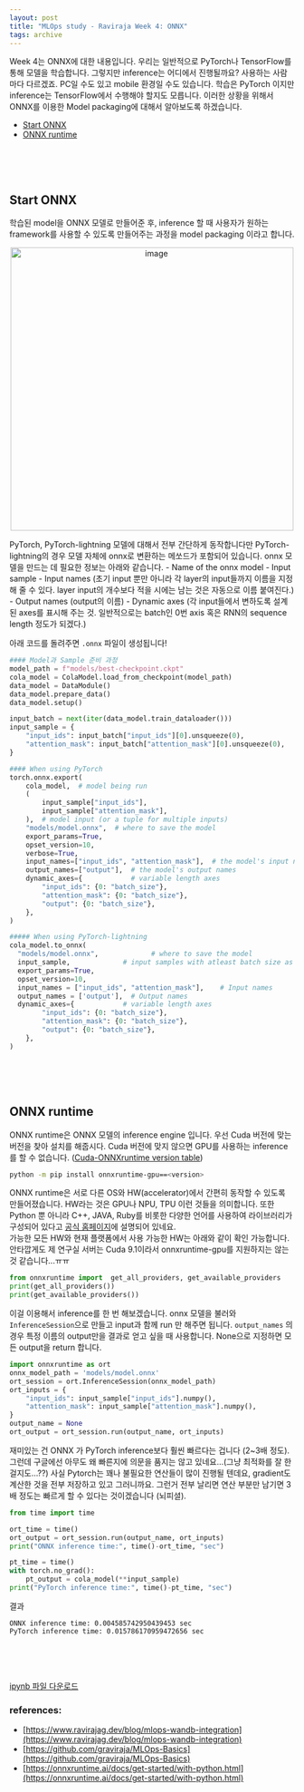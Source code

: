 ```yaml
---
layout: post
title: "MLOps study - Raviraja Week 4: ONNX"
tags: archive
---
```


Week 4는 ONNX에 대한 내용입니다. 우리는 일반적으로 PyTorch나 TensorFlow를 통해 모델을 학습합니다. 그렇지만 inference는 어디에서 진행될까요? 사용하는 사람마다 다르겠죠. PC일 수도 있고 mobile 환경일 수도 있습니다. 학습은 PyTorch 이지만 inference는 TensorFlow에서 수행해야 할지도 모릅니다. 이러한 상황을 위해서 ONNX를 이용한 Model packaging에 대해서 알아보도록 하겠습니다.
- [Start ONNX](#start-onnx)
- [ONNX runtime](#onnx-runtime)

<br><br><br>

## Start ONNX

학습된 model을 ONNX 모델로 만들어준 후, inference 할 때 사용자가 원하는 framework를 사용할 수 있도록 만들어주는 과정을 model packaging 이라고 합니다. 
<p align="center">
    <img width="500" alt="image" src="https://user-images.githubusercontent.com/57203764/197336149-82d68617-8fff-4216-b457-6f828a861bd7.png">
</p>
PyTorch, PyTorch-lightning 모델에 대해서 전부 간단하게 동작합니다만 PyTorch-lightning의 경우 모델 자체에 onnx로 변환하는 메쏘드가 포함되어 있습니다. onnx 모델을 만드는 데 필요한 정보는 아래와 같습니다.
- Name of the onnx model
- Input sample
- Input names (초기 input 뿐만 아니라 각 layer의 input들까지 이름을 지정해 줄 수 있다. layer input의 개수보다 적을 시에는 남는 것은 자동으로 이름 붙여진다.)
- Output names (output의 이름)
- Dynamic axes (각 input들에서 변하도록 설계된 axes를 표시해 주는 것. 일반적으로는 batch인 0번 axis 혹은 RNN의 sequence length 정도가 되겠다.)
  
아래 코드를 돌려주면 `.onnx` 파일이 생성됩니다!  

```python
#### Model과 Sample 준비 과정 
model_path = f"models/best-checkpoint.ckpt"
cola_model = ColaModel.load_from_checkpoint(model_path)
data_model = DataModule()
data_model.prepare_data()
data_model.setup()

input_batch = next(iter(data_model.train_dataloader()))
input_sample = {
    "input_ids": input_batch["input_ids"][0].unsqueeze(0),
    "attention_mask": input_batch["attention_mask"][0].unsqueeze(0),
}

#### When using PyTorch
torch.onnx.export(
    cola_model,  # model being run
    (
        input_sample["input_ids"],
        input_sample["attention_mask"],
    ),  # model input (or a tuple for multiple inputs)
    "models/model.onnx",  # where to save the model
    export_params=True,
    opset_version=10,
    verbose=True,
    input_names=["input_ids", "attention_mask"],  # the model's input names
    output_names=["output"],  # the model's output names
    dynamic_axes={            # variable length axes
        "input_ids": {0: "batch_size"},
        "attention_mask": {0: "batch_size"},
        "output": {0: "batch_size"},
    },
)

##### When using PyTorch-lightning
cola_model.to_onnx(
  "models/model.onnx",             # where to save the model
  input_sample,             # input samples with atleast batch size as 1
  export_params=True,
  opset_version=10,
  input_names = ["input_ids", "attention_mask"],    # Input names
  output_names = ['output'],  # Output names
  dynamic_axes={            # variable length axes
        "input_ids": {0: "batch_size"},
        "attention_mask": {0: "batch_size"},
        "output": {0: "batch_size"},
    },
)
```

<br><br><br>

## ONNX runtime

ONNX runtime은 ONNX 모델의 inference engine 입니다. 우선 Cuda 버전에 맞는 버전을 찾아 설치를 해줍시다. Cuda 버전에 맞지 않으면 GPU를 사용하는 inference를 할 수 없습니다. ([Cuda-ONNXruntime version table](https://onnxruntime.ai/docs/execution-providers/CUDA-ExecutionProvider.html#requirements:~:text=Install%20ORT.-,Requirements,-Please%20reference%20table))
```bash
python -m pip install onnxruntime-gpu==<version>
```
ONNX runtime은 서로 다른 OS와 HW(accelerator)에서 간편히 동작할 수 있도록 만들어졌습니다. HW라는 것은 GPU나 NPU, TPU 이런 것들을 의미합니다. 또한 Python 뿐 아니라 C++, JAVA, Ruby를 비롯한 다양한 언어를 사용하여 라이브러리가 구성되어 있다고 [공식 홈페이지](https://onnxruntime.ai/docs/tutorials/accelerate-pytorch/pytorch.html#:~:text=C%2B%2B%2C%20Python%2C%20C%23%2C%20Java%2C%20Javascript%2C%20Julia%2C%20and%20Ruby)에 설명되어 있네요.  
가능한 모든 HW와 현재 플랫폼에서 사용 가능한 HW는 아래와 같이 확인 가능합니다. 안타깝게도 제 연구실 서버는 Cuda 9.1이라서 onnxruntime-gpu를 지원하지는 않는 것 같습니다...ㅠㅠ
```python
from onnxruntime import  get_all_providers, get_available_providers
print(get_all_providers())
print(get_available_providers())
```

이걸 이용해서 inference를 한 번 해보겠습니다. onnx 모델을 불러와 `InferenceSession`으로 만들고 input과 함께 run 만 해주면 됩니다. `output_names` 의 경우 특정 이름의 output만을 결과로 얻고 싶을 때 사용합니다. None으로 지정하면 모든 output을 return 합니다.
```python
import onnxruntime as ort
onnx_model_path = 'models/model.onnx'
ort_session = ort.InferenceSession(onnx_model_path)
ort_inputs = {
    "input_ids": input_sample["input_ids"].numpy(),
    "attention_mask": input_sample["attention_mask"].numpy(),
}
output_name = None
ort_output = ort_session.run(output_name, ort_inputs)
```

재미있는 건 ONNX 가 PyTorch inference보다 훨씬 빠르다는 겁니다 (2~3배 정도). 그런데 구글에선 아무도 왜 빠른지에 의문을 품지는 않고 있네요...(그냥 최적화를 잘 한걸지도...??) 사실 Pytorch는 꽤나 불필요한 연산들이 많이 진행될 텐데요, gradient도 계산한 것을 전부 저장하고 있고 그러니까요. 그런거 전부 날리면 연산 부분만 남기면 3배 정도는 빠르게 할 수 있다는 것이겠습니다 (뇌피셜).

```python
from time import time

ort_time = time()
ort_output = ort_session.run(output_name, ort_inputs)
print("ONNX inference time:", time()-ort_time, "sec")

pt_time = time()
with torch.no_grad():
    pt_output = cola_model(**input_sample)
print("PyTorch inference time:", time()-pt_time, "sec")
```
결과
```text
ONNX inference time: 0.004585742950439453 sec
PyTorch inference time: 0.015786170959472656 sec
```

<br><br><br>

[ipynb 파일 다운로드](../../../_codes/MLOps/Raviraja/Week4.ipynb)
<h3> references: </h3>

* [https://www.ravirajag.dev/blog/mlops-wandb-integration](https://www.ravirajag.dev/blog/mlops-wandb-integration)
* [https://github.com/graviraja/MLOps-Basics](https://github.com/graviraja/MLOps-Basics)
* [https://onnxruntime.ai/docs/get-started/with-python.html](https://onnxruntime.ai/docs/get-started/with-python.html)
